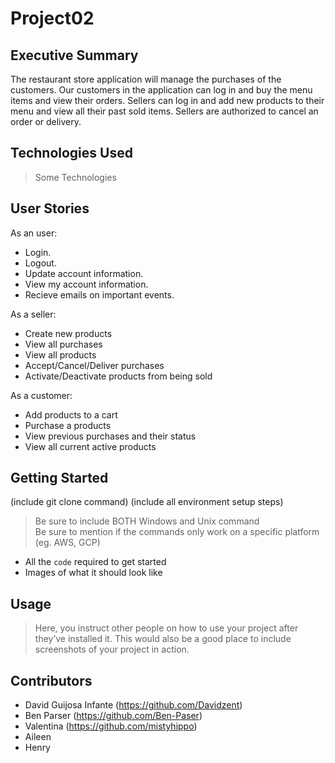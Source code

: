 # Project02

## Executive Summary

The restaurant store application will manage the purchases of the customers. Our customers in the application can log in and buy the menu items and view their orders. Sellers can log in and add new products to their menu and view all their past sold items. Sellers are authorized to cancel an order or delivery. 

## Technologies Used

>Some Technologies

## User Stories

As an user:

-   Login.
-   Logout.
-   Update account information.
-   View my account information.
-   Recieve emails on important events.

As a seller:

-   Create new products
-   View all purchases
-   View all products
-   Accept/Cancel/Deliver purchases
-   Activate/Deactivate products from being sold

As a customer:

-   Add products to a cart
-   Purchase a products
-   View previous purchases and their status
-   View all current active products


## Getting Started
   
(include git clone command)
(include all environment setup steps)

> Be sure to include BOTH Windows and Unix command  
> Be sure to mention if the commands only work on a specific platform (eg. AWS, GCP)

- All the `code` required to get started
- Images of what it should look like

## Usage

> Here, you instruct other people on how to use your project after they’ve installed it. This would also be a good place to include screenshots of your project in action.


## Contributors

- David Guijosa Infante (https://github.com/Davidzent)
- Ben Parser (https://github.com/Ben-Paser)
- Valentina (https://github.com/mistyhippo)
- Aileen
- Henry

